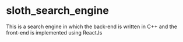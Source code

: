 # sloth_search_engine
This is a search engine in which the back-end is written in C++ and the front-end is implemented using ReactJs
